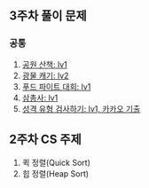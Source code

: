 ## 3주차 풀이 문제

### 공통
1. [공원 산책: lv1](https://school.programmers.co.kr/learn/courses/30/lessons/172928)
2. [광물 캐기: lv2](https://school.programmers.co.kr/learn/courses/30/lessons/172927)
3. [푸드 파이트 대회: lv1](https://school.programmers.co.kr/learn/courses/30/lessons/134240)
4. [삼총사: lv1](https://school.programmers.co.kr/learn/courses/30/lessons/131705)
5. [성격 유형 검사하기: lv1, 카카오 기출](https://school.programmers.co.kr/learn/courses/30/lessons/118666)


## 2주차 CS 주제
1. 퀵 정렬(Quick Sort)
2. 힙 정렬(Heap Sort)